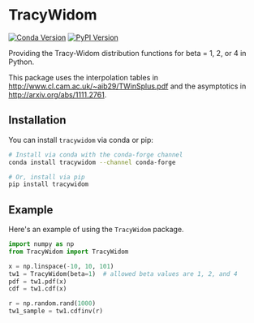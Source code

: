 # TracyWidom

[![Conda Version](https://img.shields.io/conda/vn/conda-forge/tracywidom.svg)](https://anaconda.org/conda-forge/tracywidom)
[![PyPI Version](https://img.shields.io/pypi/v/TracyWidom.svg)](https://pypi.python.org/pypi/TracyWidom)

Providing the Tracy-Widom distribution functions for beta = 1, 2, or 4 in Python.

This package uses the interpolation tables in http://www.cl.cam.ac.uk/~aib29/TWinSplus.pdf
and the asymptotics in http://arxiv.org/abs/1111.2761.

## Installation

You can install `tracywidom` via conda or pip:

```bash
# Install via conda with the conda-forge channel
conda install tracywidom --channel conda-forge

# Or, install via pip
pip install tracywidom
```

## Example

Here's an example of using the `TracyWidom` package.

```python
import numpy as np
from TracyWidom import TracyWidom

x = np.linspace(-10, 10, 101)
tw1 = TracyWidom(beta=1)  # allowed beta values are 1, 2, and 4
pdf = tw1.pdf(x)
cdf = tw1.cdf(x)

r = np.random.rand(1000)
tw1_sample = tw1.cdfinv(r)
```
